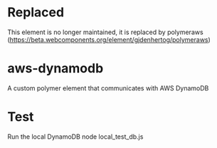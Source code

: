 # Replaced
This element is no longer maintained, it is replaced by polymeraws (https://beta.webcomponents.org/element/gjdenhertog/polymeraws)


# aws-dynamodb
A custom polymer element that communicates with AWS DynamoDB


# Test
Run the local DynamoDB
node local_test_db.js

